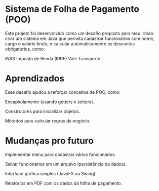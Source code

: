 # Sistema de Folha de Pagamento (POO)

Este projeto foi desenvolvido como um desafio proposto pelo meu irmão: criar um sistema em Java que permita cadastrar funcionários com nome, cargo e salário bruto, e calcular automaticamente os descontos obrigatórios, como:

INSS
Imposto de Renda (IRRF)
Vale Transporte

# Aprendizados

Esse desafio ajudou a reforçar conceitos de POO, como:

Encapsulamento (usando getters e setters).

Construtores para inicializar objetos.

Métodos para calcular regras de negócio.

# Mudanças pro futuro

Implementar menu para cadastrar vários funcionários.

Salvar funcionários em um arquivo (persistência de dados).

Interface gráfica simples (JavaFX ou Swing).

Relatórios em PDF com os dados da folha de pagamento.
